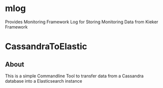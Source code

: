 # mlog
Provides Monitoring Framework Log for Storing Monitoring Data from Kieker Framework

# CassandraToElastic

## About
This is a simple Commandline Tool to transfer data from a Cassandra database into a Elasticsearch instance
